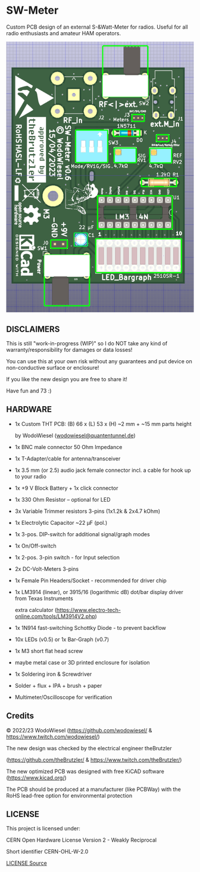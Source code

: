 # SW-Meter

Custom PCB design of an external S-&amp;Watt-Meter for radios. Useful for all radio enthusiasts and amateur HAM operators.

![PCB](/docs/swmeter-front-components.png)

## DISCLAIMERS

This is still "work-in-progress (WIP)" so I do NOT take any kind of warranty/responsibility for damages or data losses!

You can use this at your own risk without any guarantees and put device on non-conductive surface or enclosure!

If you like the new design you are free to share it!

Have fun and 73 :)

## HARDWARE

- 1x Custom THT PCB: (B) 66 x (L) 53 x (H) ~2 mm + ~15 mm parts height

  by WodoWiesel (wodowiesel@quantentunnel.de)

- 1x BNC male connector 50 Ohm Impedance

- 1x T-Adapter/cable for antenna/transceiver

- 1x 3.5 mm (or 2.5) audio jack female connector incl. a cable for hook up to your radio

- 1x +9 V Block Battery + 1x click connector

- 1x 330 Ohm Resistor – optional for LED

- 3x Variable Trimmer resistors 3-pins (1x1.2k & 2x4.7 kOhm)

- 1x Electrolytic Capacitor ~22 µF (pol.)

- 1x 3-pos. DIP-switch for additional signal/graph modes

- 1x On/Off-switch

- 1x 2-pos. 3-pin switch - for Input selection

- 2x DC-Volt-Meters 3-pins

- 1x Female Pin Headers/Socket - recommended for driver chip

- 1x LM3914 (linear), or 3915/16 (logarithmic dB) dot/bar display driver from Texas Instruments

  extra calculator (https://www.electro-tech-online.com/tools/LM3914V2.php)

- 1x 1N914 fast-switching Schottky Diode - to prevent backflow

- 10x LEDs (v0.5) or 1x Bar-Graph (v0.7)

- 1x M3 short flat head screw

- maybe metal case or 3D printed enclosure for isolation

- 1x Soldering iron & Screwdriver

- Solder + flux + IPA + brush + paper

- Multimeter/Oscilloscope for verification

## Credits

©️ 2022/23 WodoWiesel (https://github.com/wodowiesel/ & https://www.twitch.com/wodowiesel/)

The new design was checked by the electrical engineer theBrutzler

(https://github.com/theBrutzler/ & https://www.twitch.com/theBrutzler/)

The new optimized PCB was designed with free KiCAD software (https://www.kicad.org/)

The PCB should be produced at a manufacturer (like PCBWay) with the RoHS lead-free option for environmental protection

## LICENSE

This project is licensed under:

CERN Open Hardware License Version 2 - Weakly Reciprocal

Short identifier CERN-OHL-W-2.0

[LICENSE Source](https://spdx.org/licenses/CERN-OHL-W-2.0.html)
